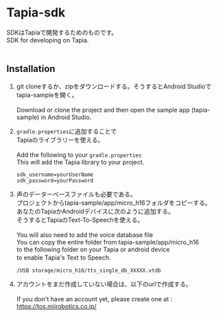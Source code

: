 # Tapia-sdk

SDKはTapiaで開発するためのものです。<br />
SDK for developing on Tapia. <br /><br />

## Installation

1.  git cloneするか、zipをダウンロードする。そうするとAndroid Studioでtapia-sampleを開く。<br /><br />
    Download or clone the project and then open the sample app (tapia-sample) in Android Studio. 

2.  `gradle.properties`に追加することで<br />
    Tapiaのライブラリーを使える。<br /><br />
    Add the following to your `gradle.properties`<br />
    This will add the Tapia library to your project. 

    ```
    sdk_username=yourUserName
    sdk_password=yourPassword
    ```

3.  声のデーターベースファイルも必要である。<br />
    プロジェクトからtapia-sample/app/micro_h16フォルダをコピーする。<br />
    あなたのTapiaかAndroidデバイスに次のように追加する。<br />
    そうするとTapiaのText-To-Speechを使える。<br /><br />
    You will also need to add the voice database file<br />
    You can copy the entire folder from tapia-sample/app/micro_h16<br />
    to the following folder on your Tapia or android device<br />
    to enable Tapia's Text to Speech. 　　
  
    ```
    /USB storage/micro_h16/tts_single_db_XXXXX.vtdb
    ```
    
4.  アカウントをまだ作成していない場合は、以下のurlで作成する。<br /><br />
    If you don't have an account yet, please create one at :<br />
    https://tos.mjirobotics.co.jp/
